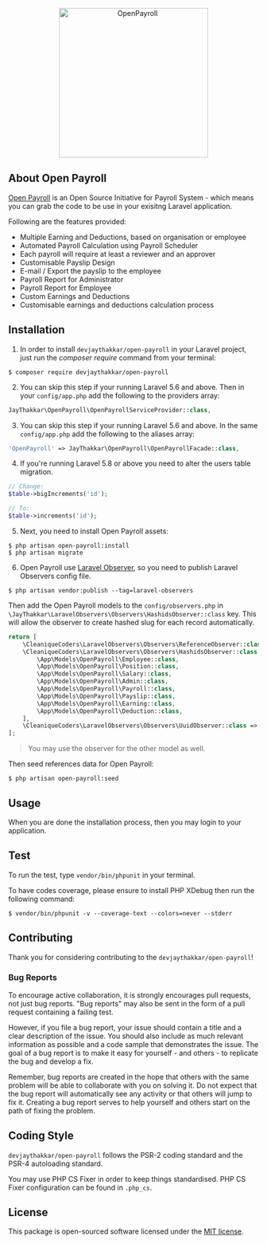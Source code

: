 
<p align="center">
    <img width="300px" src="resources/img/OpenPayroll.png" alt="OpenPayroll"/>
</p>

## About Open Payroll

[Open Payroll](https://github.com/devjaythakkar/open-payroll/) is an Open Source Initiative for Payroll System - which means you can grab the code to be use in your exisitng Laravel application.

Following are the features provided:

- Multiple Earning and Deductions, based on organisation or employee
- Automated Payroll Calculation using Payroll Scheduler
- Each payroll will require at least a reviewer and an approver 
- Customisable Payslip Design
- E-mail / Export the payslip to the employee
- Payroll Report for Administrator
- Payroll Report for Employee
- Custom Earnings and Deductions 
- Customisable earnings and deductions calculation process

## Installation

1. In order to install `devjaythakkar/open-payroll` in your Laravel project, just run the *composer require* command from your terminal:

```
$ composer require devjaythakkar/open-payroll
```

2. You can skip this step if your running Laravel 5.6 and above. Then in your `config/app.php` add the following to the providers array:

```php
JayThakkar\OpenPayroll\OpenPayrollServiceProvider::class,
```

3. You can skip this step if your running Laravel 5.6 and above. In the same `config/app.php` add the following to the aliases array:

```php
'OpenPayroll' => JayThakkar\OpenPayroll\OpenPayrollFacade::class,
```

4. If you're running Laravel 5.8 or above you need to alter the users table migration.

```php
// Change:
$table->bigIncrements('id');

// To:
$table->increments('id');
```

5. Next, you need to install Open Payroll assets:

```
$ php artisan open-payroll:install
$ php artisan migrate
```

6. Open Payroll use [Laravel Observer](https://github.com/cleaniquecoders/laravel-observers), so you need to publish Laravel Observers config file.

```
$ php artisan vendor:publish --tag=laravel-observers
```

Then add the Open Payroll models to the `config/observers.php` in `\JayThakkar\LaravelObservers\Observers\HashidsObserver::class` key. This will allow the observer to create hashed slug for each record automatically.

```php
return [
    \CleaniqueCoders\LaravelObservers\Observers\ReferenceObserver::class => [],
    \CleaniqueCoders\LaravelObservers\Observers\HashidsObserver::class   => [
    	\App\Models\OpenPayroll\Employee::class,
    	\App\Models\OpenPayroll\Position::class,
    	\App\Models\OpenPayroll\Salary::class,
    	\App\Models\OpenPayroll\Admin::class,
    	\App\Models\OpenPayroll\Payroll::class,
    	\App\Models\OpenPayroll\Payslip::class,
    	\App\Models\OpenPayroll\Earning::class,
    	\App\Models\OpenPayroll\Deduction::class,
    ],
	\CleaniqueCoders\LaravelObservers\Observers\UuidObserver::class => [],
];
```

> You may use the observer for the other model as well.

Then seed references data for Open Payroll:

```
$ php artisan open-payroll:seed
```

## Usage

When you are done the installation process, then you may login to your application.

## Test

To run the test, type `vendor/bin/phpunit` in your terminal.

To have codes coverage, please ensure to install PHP XDebug then run the following command:

```
$ vendor/bin/phpunit -v --coverage-text --colors=never --stderr
```

## Contributing

Thank you for considering contributing to the `devjaythakkar/open-payroll`!

### Bug Reports

To encourage active collaboration, it is strongly encourages pull requests, not just bug reports. "Bug reports" may also be sent in the form of a pull request containing a failing test.

However, if you file a bug report, your issue should contain a title and a clear description of the issue. You should also include as much relevant information as possible and a code sample that demonstrates the issue. The goal of a bug report is to make it easy for yourself - and others - to replicate the bug and develop a fix.

Remember, bug reports are created in the hope that others with the same problem will be able to collaborate with you on solving it. Do not expect that the bug report will automatically see any activity or that others will jump to fix it. Creating a bug report serves to help yourself and others start on the path of fixing the problem.

## Coding Style

`devjaythakkar/open-payroll` follows the PSR-2 coding standard and the PSR-4 autoloading standard. 

You may use PHP CS Fixer in order to keep things standardised. PHP CS Fixer configuration can be found in `.php_cs`.

## License

This package is open-sourced software licensed under the [MIT license](http://opensource.org/licenses/MIT).

